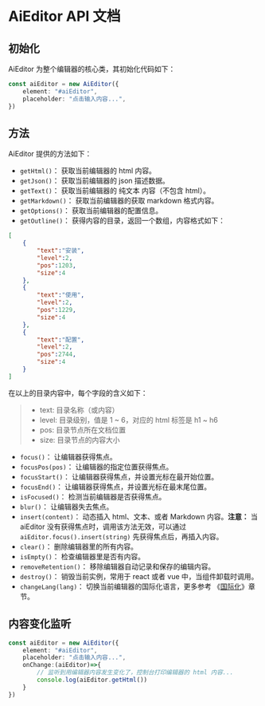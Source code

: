 # AiEditor API 文档

## 初始化

AiEditor 为整个编辑器的核心类，其初始化代码如下：

```typescript
const aiEditor = new AiEditor({
    element: "#aiEditor",
    placeholder: "点击输入内容...",
})
```

## 方法

AiEditor 提供的方法如下：

- `getHtml()`： 获取当前编辑器的 html 内容。
- `getJson()`： 获取当前编辑器的 json 描述数据。
- `getText()`： 获取当前编辑器的 纯文本 内容（不包含 html）。
- `getMarkdown()`： 获取当前编辑器的获取 markdown 格式内容。
- `getOptions()`： 获取当前编辑器的配置信息。
- `getOutline()`： 获得内容的目录，返回一个数组，内容格式如下：

```json
[
    {
        "text":"安装",
        "level":2,
        "pos":1203,
        "size":4
    },
    {
        "text":"使用",
        "level":2,
        "pos":1229,
        "size":4
    },
    {
        "text":"配置",
        "level":2,
        "pos":2744,
        "size":4
    }
]
```
在以上的目录内容中，每个字段的含义如下：
> - text: 目录名称（或内容）
> - level: 目录级别，值是 1 ~ 6，对应的 html 标签是 h1 ~ h6 
> - pos: 目录节点所在文档位置
> - size: 目录节点的内容大小

- `focus()`： 让编辑器获得焦点。
- `focusPos(pos)`： 让编辑器的指定位置获得焦点。
- `focusStart()`： 让编辑器获得焦点，并设置光标在最开始位置。
- `focusEnd()`： 让编辑器获得焦点，并设置光标在最末尾位置。
- `isFocused()`： 检测当前编辑器是否获得焦点。
- `blur()`： 让编辑器失去焦点。
- `insert(content)`： 动态插入 html、文本、或者 Markdown 内容。**注意：** 当 aiEditor 没有获得焦点时，调用该方法无效，可以通过 `aiEditor.focus().insert(string)` 先获得焦点后，再插入内容。
- `clear()`： 删除编辑器里的所有内容。
- `isEmpty()`： 检查编辑器里是否有内容。
- `removeRetention()`： 移除编辑器自动记录和保存的编辑内容。
- `destroy()`： 销毁当前实例，常用于 react 或者 vue 中，当组件卸载时调用。
- `changeLang(lang)`： 切换当前编辑器的国际化语言，更多参考 《[国际化](../config/i18n.md)》章节。


## 内容变化监听

```typescript
const aiEditor = new AiEditor({
    element: "#aiEditor",
    placeholder: "点击输入内容...",
    onChange:(aiEditor)=>{
        // 监听到用编辑器内容发生变化了，控制台打印编辑器的 html 内容...
        console.log(aiEditor.getHtml())
    }
})
```